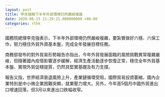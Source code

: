 ```yaml
---
layout: post
title: 李克強稱下半年外部環境仍然嚴峻複雜
date: 2020-06-15 21:29:21.000000000 +08:00
categories: rthk
---
```


國務院總理李克強表示，下半年外部環境仍然嚴峻複雜，要紮實做好六穩、六保工作，努力穩住外貿外資基本盤，完成全年發展目標任務。

商務部發布的對外貿易形勢報告亦指出，今年外貿發展面臨的風險挑戰異常複雜嚴峻，但隨著國內疫情影響逐步緩解，經濟生產活動逐步恢復正常，穩住全年外貿基本盤、實現外貿促穩提質，仍然具堅實基礎及有力支撐。

報告又指，世界經濟衰退風險上升，產業鏈循環受阻，國際貿易投資萎縮，國內企業特別是中小微企業困難突顯，就業壓力增大。另外，今年首5個月中國外貿進出口增速回落，但3月以來進出口跌幅收窄。
